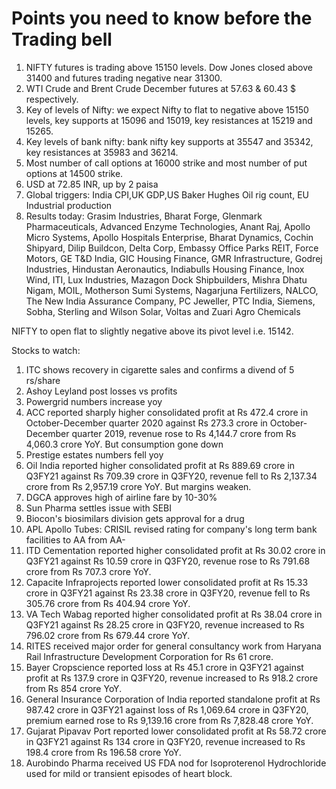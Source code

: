 # Points you need to know before the Trading bell
1. NIFTY futures is trading above 15150 levels. Dow Jones closed above 31400 and futures trading negative near 31300.
2. WTI Crude and Brent Crude December futures at 57.63 & 60.43 $ respectively. 
3. Key of levels of Nifty: we expect Nifty to flat to negative above 15150 levels, key supports at 15096 and 15019, key resistances at 15219 and 15265.
4. Key levels of bank nifty: bank nifty key supports at 35547 and 35342, key resistances at 35983 and 36214.
5. Most number of call options at 16000 strike and most number of put options at 14500 strike.
6. USD at 72.85 INR, up by 2 paisa
7. Global triggers: India CPI,UK GDP,US Baker Hughes Oil rig count, EU Industrial production
8. Results today: Grasim Industries, Bharat Forge, Glenmark Pharmaceuticals, Advanced Enzyme Technologies, Anant Raj, Apollo Micro Systems, Apollo Hospitals Enterprise, Bharat Dynamics, Cochin Shipyard, Dilip Buildcon, Delta Corp, Embassy Office Parks REIT, Force Motors, GE T&D India, GIC Housing Finance, GMR Infrastructure, Godrej Industries, Hindustan Aeronautics, Indiabulls Housing Finance, Inox Wind, ITI, Lux Industries, Mazagon Dock Shipbuilders, Mishra Dhatu Nigam, MOIL, Motherson Sumi Systems, Nagarjuna Fertilizers, NALCO, The New India Assurance Company, PC Jeweller, PTC India, Siemens, Sobha, Sterling and Wilson Solar, Voltas and Zuari Agro Chemicals

NIFTY to open flat to slightly negative above its pivot level i.e. 15142.

Stocks to watch: 
1. ITC shows recovery in cigarette sales and confirms a divend of 5 rs/share
2. Ashoy Leyland post losses vs profits
3. Powergrid numbers increase yoy
4. ACC reported sharply higher consolidated profit at Rs 472.4 crore in October-December quarter 2020 against Rs 273.3 crore in October-December quarter 2019, revenue rose to Rs 4,144.7 crore from Rs 4,060.3 crore YoY. But consumption gone down
5. Prestige estates numbers fell yoy
6. Oil India reported higher consolidated profit at Rs 889.69 crore in Q3FY21 against Rs 709.39 crore in Q3FY20, revenue fell to Rs 2,137.34 crore from Rs 2,957.19 crore YoY. But margins weaken.
7. DGCA approves high of airline fare by 10-30%
8. Sun Pharma settles issue with SEBI
9. Biocon's biosimilars division gets approval for a drug
10. APL Apollo Tubes: CRISIL revised rating for company's long term bank facilities to AA from AA-
11. ITD Cementation reported higher consolidated profit at Rs 30.02 crore in Q3FY21 against Rs 10.59 crore in Q3FY20, revenue rose to Rs 791.68 crore from Rs 707.3 crore YoY.
12. Capacite Infraprojects reported lower consolidated profit at Rs 15.33 crore in Q3FY21 against Rs 23.38 crore in Q3FY20, revenue fell to Rs 305.76 crore from Rs 404.94 crore YoY.
13. VA Tech Wabag reported higher consolidated profit at Rs 38.04 crore in Q3FY21 against Rs 28.25 crore in Q3FY20, revenue increased to Rs 796.02 crore from Rs 679.44 crore YoY.
14. RITES received major order for general consultancy work from Haryana Rail Infrastructure Development Corporation for Rs 61 crore.
15. Bayer Cropscience reported loss at Rs 45.1 crore in Q3FY21 against profit at Rs 137.9 crore in Q3FY20, revenue increased to Rs 918.2 crore from Rs 854 crore YoY.
16. General Insurance Corporation of India reported standalone profit at Rs 987.42 crore in Q3FY21 against loss of Rs 1,069.64 crore in Q3FY20, premium earned rose to Rs 9,139.16 crore from Rs 7,828.48 crore YoY.
17. Gujarat Pipavav Port reported lower consolidated profit at Rs 58.72 crore in Q3FY21 against Rs 134 crore in Q3FY20, revenue increased to Rs 198.4 crore from Rs 196.58 crore YoY.
18. Aurobindo Pharma received US FDA nod for Isoproterenol Hydrochloride used for mild or transient episodes of heart block.


